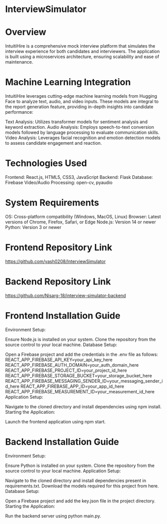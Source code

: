 # InterviewSimulator

# Overview

IntuitiHire is a comprehensive mock interview platform that simulates the interview experience for both candidates and interviewers. The application is built using a microservices architecture, ensuring scalability and ease of maintenance.

# Machine Learning Integration

IntuitiHire leverages cutting-edge machine learning models from Hugging Face to analyze text, audio, and video inputs. These models are integral to the report generation feature, providing in-depth insights into candidate performance:

Text Analysis: Utilizes transformer models for sentiment analysis and keyword extraction.
Audio Analysis: Employs speech-to-text conversion models followed by language processing to evaluate communication skills.
Video Analysis: Leverages facial recognition and emotion detection models to assess candidate engagement and reaction.

# Technologies Used

Frontend: React.js, HTML5, CSS3, JavaScript
Backend: Flask
Database: Firebase
Video/Audio Processing: open-cv, pyaudio

# System Requirements

OS: Cross-platform compatibility (Windows, MacOS, Linux)
Browser: Latest versions of Chrome, Firefox, Safari, or Edge
Node.js: Version 14 or newer
Python: Version 3 or newer

# Frontend Repository Link

https://github.com/yash0208/InterviewSimulator

# Backend Repository Link

https://github.com/Nisarg-18/interview-simulator-backend

# Frontend Installation Guide
Environment Setup:

Ensure Node.js is installed on your system.
Clone the repository from the source control to your local machine.
Database Setup:

Open a Firebase project and add the credentials in the .env file as follows:
REACT_APP_FIREBASE_API_KEY=your_api_key_here
REACT_APP_FIREBASE_AUTH_DOMAIN=your_auth_domain_here
REACT_APP_FIREBASE_PROJECT_ID=your_project_id_here
REACT_APP_FIREBASE_STORAGE_BUCKET=your_storage_bucket_here
REACT_APP_FIREBASE_MESSAGING_SENDER_ID=your_messaging_sender_id_here
REACT_APP_FIREBASE_APP_ID=your_app_id_here
REACT_APP_FIREBASE_MEASUREMENT_ID=your_measurement_id_here
Application Setup:

Navigate to the cloned directory and install dependencies using npm install.
Starting the Application:

Launch the frontend application using npm start.

# Backend Installation Guide
Environment Setup:

Ensure Python is installed on your system.
Clone the repository from the source control to your local machine.
Application Setup:

Navigate to the cloned directory and install dependencies present in requirements.txt.
Download the models required for this project from here.
Database Setup:

Open a Firebase project and add the key.json file in the project directory.
Starting the Application:

Run the backend server using python main.py.
